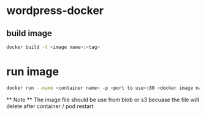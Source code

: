 # wordpress-docker

## build image

```bash
docker build -t <image name>:<tag>
```

# run image
```bash
docker run --name <container name> -p <port to use>:80 <docker image name>:<tag>
```

** Note **
The image file should be use from blob or s3 becuase the file will delete after container / pod restart